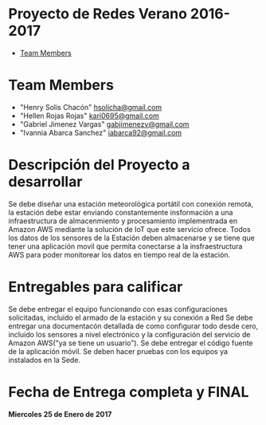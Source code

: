 # Proyecto de Redes Verano 2016-2017

* [Team Members](#team-members)

# <a name="team-members"></a>Team Members
* "Henry Solis Chacón" <hsolicha@gmail.com>
* "Hellen Rojas Rojas" <kari0695@gmail.com>
* "Gabriel Jimenez Vargas" <gabjimenezv@gmail.com>
* "Ivannia Abarca Sanchez" <iabarca92@gmail.com>

# Descripción del Proyecto a desarrollar
Se debe diseñar una estación meteorológica portátil con conexión remota, la estación debe estar enviando constantemente insformación a una
infraestructura de almacenmiento y procesamiento implementrada en Amazon AWS mediante la solución de IoT que este servicio ofrece.
Todos los datos de los sensores de la Estación deben almacenarse y se tiene que tener una aplicación movil que permita conectarse a la
insfraestructura AWS para poder monitorear los datos en tiempo real de la estación.


# Entregables para calificar
Se debe entregar el equipo funcionando con esas configuraciones solicitadas, incluido el armado de la estación y su conexión a Red
Se debe entregar una documentacón detallada de como configurar todo desde cero, incluido los sensores a nivel electrónico y la
configuración del servicio de Amazon AWS("ya se tiene un usuario").
Se debe entregar el código fuente de la aplicación móvil.
Se deben hacer pruebas con los equipos ya instalados en la Sede.


# Fecha de Entrega completa y FINAL
<b> Miercoles 25 de Enero de 2017 </b>
